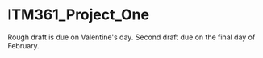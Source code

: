 # ITM361_Project_One
Rough draft is due on Valentine's day. Second draft due on the final day of February.
